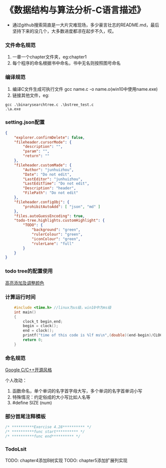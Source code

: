 # 《数据结构与算法分析-C语言描述》

* 通过github搜索简直是一大片灾难现场，多少豪言壮志的README.md，最后坚持下来的没几个，大多数进度都凉在起步不久，哎。

### 文件命名规范

1. 一章一个chapter文件夹，eg:chapter1
2. 每个程序的命名根据书中命名，书中无名则按照图号命名

### 编译规范

1. 编译C文件生成可执行文件 gcc name.c -o name.o(win10中使用name.exe)
2. 链接其他文件，eg:

```
gcc .\binarysearchtree.c .\bstree_test.c
.\a.exe
```

### setting.json配置

```json
{
    "explorer.confirmDelete": false,
	"fileheader.cursorMode": {
        "description": "",
        "param": "",
        "return": ""
    },
	"fileheader.customMade": {
        "Author": "junhuizhou",
        "Date": "Do not edit",
        "LastEditor": "junhuizhou",
        "LastEditTime": "Do not edit",
        "Description": "header",
        "FilePath": "Do not edit"
    },
    "fileheader.configObj": {
        "prohibitAutoAdd": [ "json", "md" ] 
    },
    "files.autoGuessEncoding": true,
    "todo-tree.highlights.customHighlight": {
        "TODO": {
            "background": "green",
            "rulerColour": "green",
            "iconColour": "green",
            "rulerLane": "full"
        }
    }
}
```

### todo tree的配置使用

[高亮添加及调整颜色](https://zhuanlan.zhihu.com/p/63303926)

### 计算运行时间

```C
    #include <time.h> //linux为us级，win10中为ms级
    int main()
    {
        clock_t begin,end;
        begin = clock();
        end = clock();
        printf("time of this code is %lf ms\n",(double)(end-begin)/CLOCKS_PER_SEC*1000);
        return 0;
    }    
```

### 命名规范

[Google C/C++开源风格](https://zh-google-styleguide.readthedocs.io/en/latest/google-cpp-styleguide/)

个人改动：
1. 函数命名，单个单词的名字首字母大写，多个单词的名字首单词小写
2. 特殊情况：约定俗成的大小写比如人名等
3. #define SIZE (num)

### 部分首尾注释模板

```C
/* **********Exercise 4.28********** */
/* **********func start********** */
/* **********func end********** */
```

### TodoLsit

TODO: chapter4添加B树实现
TODO: chapter5添加扩展列实现